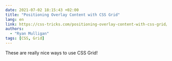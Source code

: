 ```yaml
---
date: 2021-07-02 18:15:43 +02:00
title: "Positioning Overlay Content with CSS Grid"
lang: en
link: https://css-tricks.com/positioning-overlay-content-with-css-grid/
authors:
  - "Ryan Mulligan"
tags: [CSS, Grid]
---
```


These are really nice ways to use CSS Grid!
